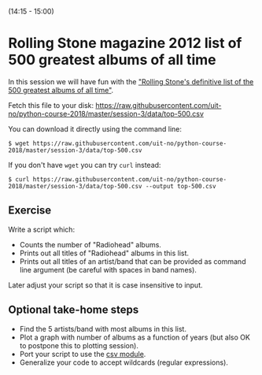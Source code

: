 (14:15 - 15:00)


# Rolling Stone magazine 2012 list of 500 greatest albums of all time

In this session we will have fun with the
["Rolling Stone's definitive list of the 500 greatest albums of all time"](https://www.rollingstone.com/music/music-lists/500-greatest-albums-of-all-time-156826/).

Fetch this file to your disk:
https://raw.githubusercontent.com/uit-no/python-course-2018/master/session-3/data/top-500.csv

You can download it directly using the command line:

```shell
$ wget https://raw.githubusercontent.com/uit-no/python-course-2018/master/session-3/data/top-500.csv
```

If you don't have `wget` you can try `curl` instead:

```shell
$ curl https://raw.githubusercontent.com/uit-no/python-course-2018/master/session-3/data/top-500.csv --output top-500.csv
```

## Exercise

Write a script which:
- Counts the number of "Radiohead" albums.
- Prints out all titles of "Radiohead" albums in this list.
- Prints out all titles of an artist/band that can be provided
  as command line argument (be careful with spaces in band names).

Later adjust your script so that it is case insensitive to input.


## Optional take-home steps

- Find the 5 artists/band with most albums in this list.
- Plot a graph with number of albums as a function of years
  (but also OK to postpone this to plotting session).
- Port your script to use the [csv module](https://docs.python.org/3/library/csv.html).
- Generalize your code to accept wildcards (regular expressions).
